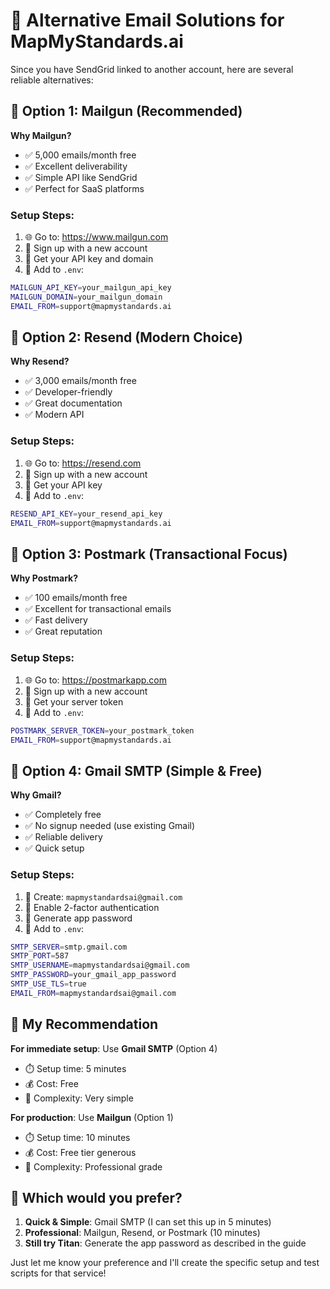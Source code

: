 # 📧 Alternative Email Solutions for MapMyStandards.ai

Since you have SendGrid linked to another account, here are several reliable alternatives:

## 🚀 Option 1: Mailgun (Recommended)
**Why Mailgun?**
- ✅ 5,000 emails/month free
- ✅ Excellent deliverability
- ✅ Simple API like SendGrid
- ✅ Perfect for SaaS platforms

### Setup Steps:
1. 🌐 Go to: https://www.mailgun.com
2. 📝 Sign up with a new account
3. 🔑 Get your API key and domain
4. 📧 Add to `.env`:
```bash
MAILGUN_API_KEY=your_mailgun_api_key
MAILGUN_DOMAIN=your_mailgun_domain
EMAIL_FROM=support@mapmystandards.ai
```

## 🚀 Option 2: Resend (Modern Choice)
**Why Resend?**
- ✅ 3,000 emails/month free
- ✅ Developer-friendly
- ✅ Great documentation
- ✅ Modern API

### Setup Steps:
1. 🌐 Go to: https://resend.com
2. 📝 Sign up with a new account
3. 🔑 Get your API key
4. 📧 Add to `.env`:
```bash
RESEND_API_KEY=your_resend_api_key
EMAIL_FROM=support@mapmystandards.ai
```

## 🚀 Option 3: Postmark (Transactional Focus)
**Why Postmark?**
- ✅ 100 emails/month free
- ✅ Excellent for transactional emails
- ✅ Fast delivery
- ✅ Great reputation

### Setup Steps:
1. 🌐 Go to: https://postmarkapp.com
2. 📝 Sign up with a new account
3. 🔑 Get your server token
4. 📧 Add to `.env`:
```bash
POSTMARK_SERVER_TOKEN=your_postmark_token
EMAIL_FROM=support@mapmystandards.ai
```

## 🚀 Option 4: Gmail SMTP (Simple & Free)
**Why Gmail?**
- ✅ Completely free
- ✅ No signup needed (use existing Gmail)
- ✅ Reliable delivery
- ✅ Quick setup

### Setup Steps:
1. 📧 Create: `mapmystandardsai@gmail.com`
2. 🔐 Enable 2-factor authentication
3. 🔑 Generate app password
4. 📧 Add to `.env`:
```bash
SMTP_SERVER=smtp.gmail.com
SMTP_PORT=587
SMTP_USERNAME=mapmystandardsai@gmail.com
SMTP_PASSWORD=your_gmail_app_password
SMTP_USE_TLS=true
EMAIL_FROM=mapmystandardsai@gmail.com
```

## 🎯 My Recommendation

**For immediate setup**: Use **Gmail SMTP** (Option 4)
- ⏱️ Setup time: 5 minutes
- 💰 Cost: Free
- 🔧 Complexity: Very simple

**For production**: Use **Mailgun** (Option 1)
- ⏱️ Setup time: 10 minutes
- 💰 Cost: Free tier generous
- 🔧 Complexity: Professional grade

## 📝 Which would you prefer?

1. **Quick & Simple**: Gmail SMTP (I can set this up in 5 minutes)
2. **Professional**: Mailgun, Resend, or Postmark (10 minutes)
3. **Still try Titan**: Generate the app password as described in the guide

Just let me know your preference and I'll create the specific setup and test scripts for that service!
